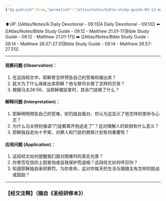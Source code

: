 ```yaml
---
{"dg-publish":true,"permalink":"/atlas/notes/bible-study-guide-09-13-matthew-26-01-56/"}
---
```


⬆️UP: [[Atlas/Notes/A Daily Devotional - 09.13\|A Daily Devotional - 09.13]]
⬅️ [[Atlas/Notes/Bible Study Guide - 09.12 - Matthew 21.01-17\|Bible Study Guide - 09.12 - Matthew 21.01-17]]
➡️ [[Atlas/Notes/Bible Study Guide - 09.14 - Matthew 26.57-27.31\|Bible Study Guide - 09.14 - Matthew 26.57-27.31]] 

---

#### 观察问题 (Observation)：

1. 在这段经文中，耶稣曾怎样预告自己的受难和被出卖？
2. 犹大为了什么缘故出卖耶稣？他与祭司长做了怎样的交易？
3. 根据马太26:56，当耶稣被捉拿时，其余门徒做了什么？

#### 解释问题 (Interpretation)：

1. 耶稣明明预告自己的受难，却仍独自面对，你认为这显示了他怎样的使命与心志？
2. 为什么马太特别强调“门徒都离开他逃走了”？这对理解人的软弱有什么意义？
3. 耶稣独自走向十字架，对罪人和门徒的救赎计划有何重要性？

#### 应用问题 (Application)：

1. 这段经文如何提醒我们面对困难时的真实光景？
2. 你曾否在信仰上因害怕或自我保护而退缩？这段经文如何呼召你？
3. 知道耶稣独自承担罪罚，为你舍命，这对你每天的生活与跟随主有怎样的挑战或鼓励？

---
### 【经文注释】（摘自《圣经研修本》）

